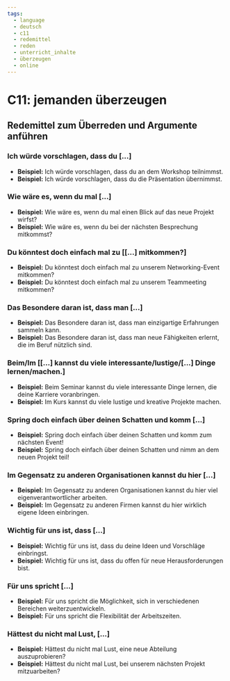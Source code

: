 ```yaml
---
tags:
  - language
  - deutsch
  - c11
  - redemittel
  - reden
  - unterricht_inhalte
  - überzeugen
  - online
---
```


# C11: jemanden überzeugen

## Redemittel zum Überreden und Argumente anführen

### Ich würde vorschlagen, dass du [...]

- __Beispiel:__ Ich würde vorschlagen, dass du an dem Workshop teilnimmst.
- __Beispiel:__ Ich würde vorschlagen, dass du die Präsentation übernimmst.

### Wie wäre es, wenn du mal [...]

- __Beispiel:__ Wie wäre es, wenn du mal einen Blick auf das neue Projekt wirfst?
- __Beispiel:__ Wie wäre es, wenn du bei der nächsten Besprechung mitkommst?

### Du könntest doch einfach mal zu [[...] mitkommen?]

- __Beispiel:__ Du könntest doch einfach mal zu unserem Networking-Event mitkommen?
- __Beispiel:__ Du könntest doch einfach mal zu unserem Teammeeting mitkommen?

### Das Besondere daran ist, dass man [...]

- __Beispiel:__ Das Besondere daran ist, dass man einzigartige Erfahrungen sammeln kann.
- __Beispiel:__ Das Besondere daran ist, dass man neue Fähigkeiten erlernt, die im Beruf nützlich sind.

### Beim/Im [[...] kannst du viele interessante/lustige/[...] Dinge lernen/machen.]

- __Beispiel:__ Beim Seminar kannst du viele interessante Dinge lernen, die deine Karriere voranbringen.
- __Beispiel:__ Im Kurs kannst du viele lustige und kreative Projekte machen.

### Spring doch einfach über deinen Schatten und komm [...]

- __Beispiel:__ Spring doch einfach über deinen Schatten und komm zum nächsten Event!
- __Beispiel:__ Spring doch einfach über deinen Schatten und nimm an dem neuen Projekt teil!

### Im Gegensatz zu anderen Organisationen kannst du hier [...]

- __Beispiel:__ Im Gegensatz zu anderen Organisationen kannst du hier viel eigenverantwortlicher arbeiten.
- __Beispiel:__ Im Gegensatz zu anderen Firmen kannst du hier wirklich eigene Ideen einbringen.

### Wichtig für uns ist, dass [...]

- __Beispiel:__ Wichtig für uns ist, dass du deine Ideen und Vorschläge einbringst.
- __Beispiel:__ Wichtig für uns ist, dass du offen für neue Herausforderungen bist.

### Für uns spricht [...]

- __Beispiel:__ Für uns spricht die Möglichkeit, sich in verschiedenen Bereichen weiterzuentwickeln.
- __Beispiel:__ Für uns spricht die Flexibilität der Arbeitszeiten.

### Hättest du nicht mal Lust, [...]

- __Beispiel:__ Hättest du nicht mal Lust, eine neue Abteilung auszuprobieren?
- __Beispiel:__ Hättest du nicht mal Lust, bei unserem nächsten Projekt mitzuarbeiten?
